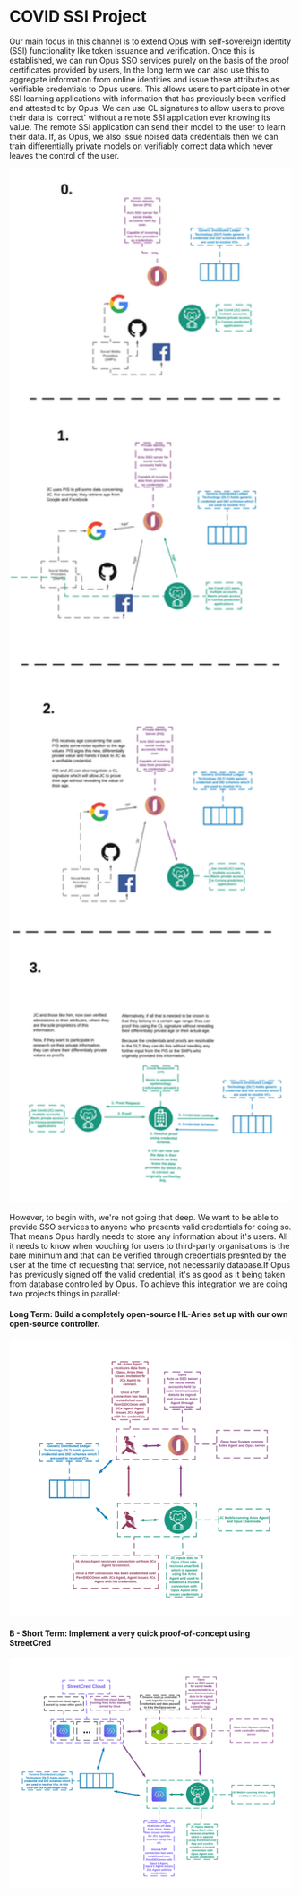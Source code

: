 # COVID SSI Project

Our main focus in this channel is to extend Opus with self-sovereign identity (SSI) functionality like token issuance and verification. Once this is established, we can run Opus SSO services purely on the basis of the proof certificates provided by users,
In the long term we can also use this to aggregate information from online identities and issue these attributes as verifiable credentials to Opus users. This allows users to participate in other SSI learning applications with information that has previously been verified and attested to by Opus. We can use CL signatures to allow users to prove their data is 'correct' without a remote SSI application ever knowing its value. The remote SSI application can send their model to the user to learn their data. If, as Opus, we also issue noised data credentials then we can train differentially private models on verifiably correct data which never leaves the control of the user.

<img src="images/endgame.png " alt="SSI Open Data Market" width="1000"/>


However, to begin with, we're not going that deep. We want to be able to provide SSO services to anyone who presents valid credentials for doing so. That means Opus hardly needs to store any information about it's users. All it needs to know when vouching for users to third-party organisations is the bare minimum and that can be verified through credentials presnted by the user at the time of requesting that service, not necessarily database.If Opus has previously signed off the valid credential, it's as good as it being taken from database controlled by Opus. To achieve this integration we are doing two projects things in parallel:

#### Long Term: Build a completely open-source HL-Aries set up with our own open-source controller.
<img src="images/PlanA.png " alt="Long Term" width="1000"/>

#### B - Short Term: Implement a very quick proof-of-concept using StreetCred
<img src="images/PlanB.png " alt="Short Term" width="1000"/>
